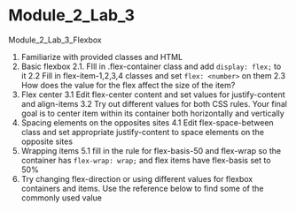 # Module_2_Lab_3
Module_2_Lab_3_Flexbox
1. Familiarize with provided classes and HTML
2. Basic flexbox
    2.1. FIll in .flex-container class and add `display: flex;` to it
    2.2 Fill in flex-item-1,2,3,4 classes and set `flex: <number>` on them
    2.3 How does the value for the flex affect the size of the item?
3. Flex center
    3.1 Edit flex-center content and set values for justify-content and align-items
    3.2 Try out different values for both CSS rules. Your final goal is to center item within its container both horizontally and vertically
4. Spacing elements on the opposites sites
    4.1 Edit flex-space-between class and set appropriate justify-content to space elements on the opposite sites
5. Wrapping items
   5.1 fill in the rule for flex-basis-50 and flex-wrap so the container has `flex-wrap: wrap;` and flex items have flex-basis set to 50%
6. Try changing flex-direction or using different values for flexbox containers and items. Use the reference below to find some of the commonly used value
